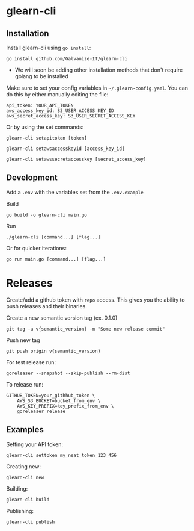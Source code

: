# glearn-cli

## Installation
Install glearn-cli using `go install`:

```
go install github.com/Galvanize-IT/glearn-cli
```

- We will soon be adding other installation methods that don't require
golang to be installed

Make sure to set your config variables in `~/.glearn-config.yaml`. You can do this by either manually
editing the file:
```
api_token: YOUR_API_TOKEN
aws_access_key_id: S3_USER_ACCESS_KEY_ID
aws_secret_access_key: S3_USER_SECRET_ACCESS_KEY
```

Or by using the set commands:
```
glearn-cli setapitoken [token]
```

```
glearn-cli setawsaccesskeyid [access_key_id]
```

```
glearn-cli setawssecretaccesskey [secret_access_key]
```

## Development
Add a `.env` with the variables set from the `.env.example`

Build
```
go build -o glearn-cli main.go
```

Run
```
./glearn-cli [command...] [flag...]
```

Or for quicker iterations:
```
go run main.go [command...] [flag...]
```

# Releases

Create/add a github token with `repo` access. This gives you the ability to push releases and their binaries.

Create a new semantic version tag (ex. 0.1.0)
```
git tag -a v{semantic_version} -m "Some new release commit"
```

Push new tag
```
git push origin v{semantic_version}
```

For test release run:
```
goreleaser --snapshot --skip-publish --rm-dist
```

To release run:
```
GITHUB_TOKEN=your_githhub_token \
    AWS_S3_BUCKET=bucket_from_env \
    AWS_KEY_PREFIX=key_prefix_from_env \
    goreleaser release
```

## Examples

Setting your API token:
```
glearn-cli settoken my_neat_token_123_456
```

Creating new:
```
glearn-cli new
```

Building:
```
glearn-cli build
```

Publishing:
```
glearn-cli publish
```